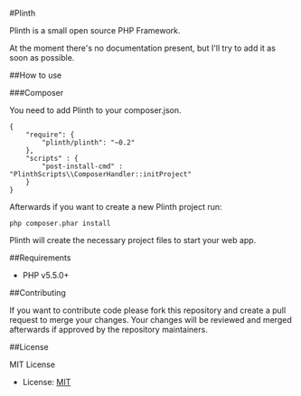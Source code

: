 #Plinth

Plinth is a small open source PHP Framework.

At the moment there's no documentation present, but I'll try to add it as soon as possible.

##How to use

###Composer

You need to add Plinth to your composer.json.

	{
	    "require": {
	        "plinth/plinth": "~0.2"
	    },
	    "scripts" : {
	    	"post-install-cmd" : "PlinthScripts\\ComposerHandler::initProject"
	    }
	}
	
Afterwards if you want to create a new Plinth project run:

	php composer.phar install
	
Plinth will create the necessary project files to start your web app.

##Requirements

* PHP v5.5.0+

##Contributing

If you want to contribute code please fork this repository and create a pull request to merge your changes.
Your changes will be reviewed and merged afterwards if approved by the repository maintainers.

##License

MIT License

* License: [MIT](LICENSE)